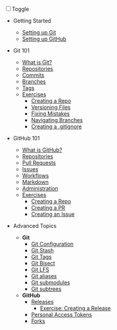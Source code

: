 <div id="dark_mode"
  ><i class="fas fa-sun"></i
  ><input type="checkbox" id="dark_mode_switch" name="mode"
  ><label for="dark_mode_switch">Toggle</label
  ><i class="fas fa-moon"></i></div>

- Getting Started
  - [Setting up Git](./docs/getting-started/setting-up-git.md)
  - [Setting up GitHub](./docs/getting-started/setting-up-github.md)

- Git 101
  - [What is Git?](./docs/basic/git/what-is-git.md)
  - [Repositories](./docs/basic/git/repositories.md)
  - [Commits](./docs/basic/git/commits.md)
  - [Branches](./docs/basic/git/branches.md)
  - [Tags](./docs/basic/git/tags.md)
  - [Exercises]()
    - [Creating a Repo](./docs/basic/git/exercises/create_local_repo.md)
    - [Versioning Files]()
    - [Fixing Mistakes]()
    - [Navigating Branches](./docs/basic/git/exercises/forgot_to_branch.md)
    - [Creating a .gitignore](./docs/basic/git/exercises/gitignore.md)

- GitHub 101
  - [What is GitHub?](./docs/basic/github/what-is-github.md)
  - [Repositories](./docs/basic/github/repositories.md)
  - [Pull Requests](./docs/basic/github/pull_requests.md)
  - [Issues](./docs/basic/github/issues.md)
  - [Workflows](./docs/basic/github/github_flow.md)
  - [Markdown](./docs/basic/github/markdown.md)
  - [Administration](./docs/basic/github/administration.md)
  - [Exercises]()
    - [Creating a Repo](./docs/basic/github/repositories.md)
    - [Creating a PR](./docs/basic/github/pull_requests.md)
    - [Creating an Issue](./docs/basic/github/issues.md)

- Advanced Topics
  - **Git**
    - [Git Configuration](./docs/basic/git/configuration.md)
    - [Git Stash](./docs/advanced/git/git_stash.md)
    - [Git Tags](./docs/advanced/git/tags.md)
    - [Git Bisect](./docs/advanced/git/git_bisect.md)
    - [Git LFS](./docs/advanced/git/git_lfs.md)
    - [Git aliases](./docs/advanced/git/app_aliases.md)
    - [Git submodules](./docs/advanced/git/git_submodules.md)
    - [Git subtrees](./docs/advanced/git/git_subtrees.md)
  - **GitHub**
    - [Releases](./docs/advanced/github/releases.md)
      - [Exercise: Creating a Release](./docs/advanced/github/releases.md)
    - [Personal Access Tokens](./docs/advanced/github/personal_access_token.md)
    - [Forks](./docs/advanced/github/app_fork_workflow.md)